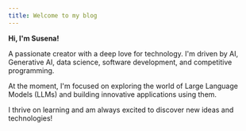 ```yaml
---
title: Welcome to my blog
---
```


**Hi, I'm Susena!**

A passionate creator with a deep love for technology. I'm driven by AI, Generative AI, data science, software development, and competitive programming.

At the moment, I'm focused on exploring the world of Large Language Models (LLMs) and building innovative applications using them.

I thrive on learning and am always excited to discover new ideas and technologies!
